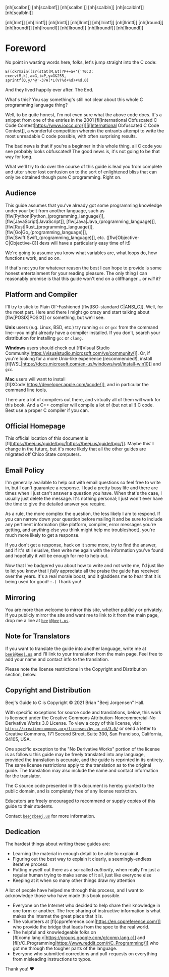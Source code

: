 <!-- Beej's guide to C

# vim: ts=4:sw=4:nosi:et:tw=72
-->

<!-- No hyphenation -->
[nh[scalbn]]
[nh[scalbnf]]
[nh[scalbnl]]
[nh[scalbln]]
[nh[scalblnf]]
[nh[scalblnl]]
<!-- Can't do things that aren't letters
[nh[atan2]]
[nh[atan2f]]
[nh[atan2l]]
-->
[nh[lrint]]
[nh[lrintf]]
[nh[lrintl]]
[nh[llrint]]
[nh[llrintf]]
[nh[llrintl]]
[nh[lround]]
[nh[lroundf]]
[nh[lroundl]]
[nh[llround]]
[nh[llroundf]]
[nh[llroundl]]

# Foreword

No point in wasting words here, folks, let's jump straight into the C
code:

``` {.c}
E((ck?main((z?(stat(M,&t)?P+=a+'{'?0:3:
execv(M,k),a=G,i=P,y=G&255,
sprintf(Q,y/'@'-3?A(*L(V(%d+%d)+%d,0)
```

And they lived happily ever after. The End.

What's this? You say something's still not clear about this whole C
programming language thing?

Well, to be quite honest, I'm not even sure what the above code does.
It's a snippet from one of the entries in the 2001 [fl[International
Obfuscated C Code Contest|https://www.ioccc.org/]][i[International
Obfuscated C Code Contest]], a wonderful
competition wherein the entrants attempt to write the most unreadable C
code possible, with often surprising results.

The bad news is that if you're a beginner in this whole thing, all C
code you see probably looks obfuscated! The good news is, it's not
going to be that way for long.

What we'll try to do over the course of this guide is lead you from
complete and utter sheer lost confusion on to the sort of enlightened
bliss that can only be obtained though pure C programming. Right on.

## Audience

This guide assumes that you've already got some programming knowledge
under your belt from another language, such as
[flw[Python|Python_(programming_language)]],
[flw[JavaScript|JavaScript]], [flw[Java|Java_(programming_language)]],
[flw[Rust|Rust_(programming_language)]],
[flw[Go|Go_(programming_language)]],
[flw[Swift|Swift_(programming_language)]], etc.
([flw[Objective-C|Objective-C]] devs will have a particularly easy time
of it!)

We're going to assume you know what variables are, what loops do, how
functions work, and so on.

If that's not you for whatever reason the best I can hope to provide is
some honest entertainment for your reading pleasure. The only thing I
can reasonably promise is that this guide won't end on a cliffhanger...
or _will_ it?

## Platform and Compiler

I'll try to stick to Plain Ol'-Fashioned [flw[ISO-standard C|ANSI_C]].
Well, for the most part. Here and there I might go crazy and start
talking about [flw[POSIX|POSIX]] or something, but we'll see.

**Unix** users (e.g. Linux, BSD, etc.) try running `cc` or `gcc` from
the command line--you might already have a compiler installed. If you
don't, search your distribution for installing `gcc` or `clang`.

**Windows** users should check out [fl[Visual Studio
Community|https://visualstudio.microsoft.com/vs/community/]]. Or, if
you're looking for a more Unix-like experience (recommended!), install
[fl[WSL|https://docs.microsoft.com/en-us/windows/wsl/install-win10]] and
`gcc`.

**Mac** users will want to install
[fl[XCode|https://developer.apple.com/xcode/]], and in particular the
command line tools.

There are a lot of compilers out there, and virtually all of them will
work for this book. And a C++ compiler will compile a lot of (but not
all!) C code. Best use a proper C compiler if you can.

## Official Homepage

This official location of this document is
[fl[https://beej.us/guide/bgc/|https://beej.us/guide/bgc/]]. Maybe
this'll change in the future, but it's more likely that all the other
guides are migrated off Chico State computers.

## Email Policy

I'm generally available to help out with email questions so feel free to
write in, but I can't guarantee a response. I lead a pretty busy life
and there are times when I just can't answer a question you have. When
that's the case, I usually just delete the message. It's nothing
personal; I just won't ever have the time to give the detailed answer
you require.

As a rule, the more complex the question, the less likely I am to
respond. If you can narrow down your question before mailing it and be
sure to include any pertinent information (like platform, compiler,
error messages you're getting, and anything else you think might help me
troubleshoot), you're much more likely to get a response.

If you don't get a response, hack on it some more, try to find the
answer, and if it's still elusive, then write me again with the
information you've found and hopefully it will be enough for me to help
out.

Now that I've badgered you about how to write and not write me, I'd just
like to let you know that I _fully_ appreciate all the praise the guide
has received over the years. It's a real morale boost, and it gladdens
me to hear that it is being used for good! `:-)` Thank you!

## Mirroring

You are more than welcome to mirror this site, whether publicly or
privately. If you publicly mirror the site and want me to link to it
from the main page, drop me a line at
[`beej@beej.us`](mailto:beej@beej.us).

## Note for Translators

If you want to translate the guide into another language, write me at
[`beej@beej.us`](beej@beej.us) and I'll link to your translation from
the main page. Feel free to add your name and contact info to the
translation.

Please note the license restrictions in the Copyright and Distribution
section, below.

## Copyright and Distribution

Beej's Guide to C is Copyright © 2021 Brian "Beej Jorgensen" Hall.

With specific exceptions for source code and translations, below, this
work is licensed under the Creative Commons Attribution-Noncommercial-No
Derivative Works 3.0 License. To view a copy of this license, visit
[`https://creativecommons.org/licenses/by-nc-nd/3.0/`](https://creativecommons.org/licenses/by-nc-nd/3.0/)
or send a letter to Creative Commons, 171 Second Street, Suite 300, San
Francisco, California, 94105, USA.

One specific exception to the "No Derivative Works" portion of the
license is as follows: this guide may be freely translated into any
language, provided the translation is accurate, and the guide is
reprinted in its entirety. The same license restrictions apply to the
translation as to the original guide. The translation may also include
the name and contact information for the translator.

The C source code presented in this document is hereby granted to the
public domain, and is completely free of any license restriction.

Educators are freely encouraged to recommend or supply copies of this
guide to their students.

Contact [`beej@beej.us`](beej@beej.us) for more information.

## Dedication

The hardest things about writing these guides are:

* Learning the material in enough detail to be able to explain it
* Figuring out the best way to explain it clearly, a seemingly-endless
  iterative process
* Putting myself out there as a so-called _authority_, when really
  I'm just a regular human trying to make sense of it all, just like
  everyone else
* Keeping at it when so many other things draw my attention

A lot of people have helped me through this process, and I want to
acknowledge those who have made this book possible.

* Everyone on the Internet who decided to help share their knowledge in
  one form or another. The free sharing of instructive information is
  what makes the Internet the great place that it is.
* The volunteers at [fl[cppreference.com|https://en.cppreference.com/]]
  who provide the bridge that leads from the spec to the real world.
* The helpful and knowledgeable folks on
  [fl[comp.lang.c|https://groups.google.com/g/comp.lang.c]] and 
  [fl[r/C_Programming|https://www.reddit.com/r/C_Programming/]] who got
  me through the tougher parts of the language.
* Everyone who submitted corrections and pull-requests on everything
  from misleading instructions to typos.

Thank you! ♥
